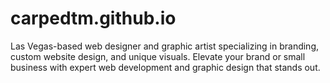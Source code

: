# carpedtm.github.io
Las Vegas-based web designer and graphic artist specializing in branding, custom website design, and unique visuals. Elevate your brand or small business with expert web development and graphic design that stands out.
